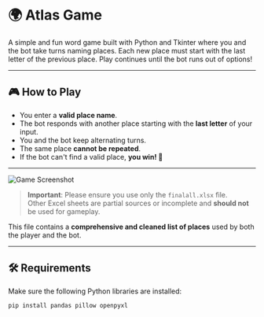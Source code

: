 # 🌍 Atlas Game

A simple and fun word game built with Python and Tkinter where you and the bot take turns naming places. Each new place must start with the last letter of the previous place. Play continues until the bot runs out of options!

---

## 🎮 How to Play

- You enter a **valid place name**.
- The bot responds with another place starting with the **last letter** of your input.
- You and the bot keep alternating turns.
- The same place **cannot be repeated**.
- If the bot can't find a valid place, **you win! 🎉**

---

![Game Screenshot](screenshot.png)


> **Important**: Please ensure you use only the `finalall.xlsx` file.  
> Other Excel sheets are partial sources or incomplete and **should not** be used for gameplay.

This file contains a **comprehensive and cleaned list of places** used by both the player and the bot.

---

## 🛠️ Requirements

Make sure the following Python libraries are installed:

```bash
pip install pandas pillow openpyxl

